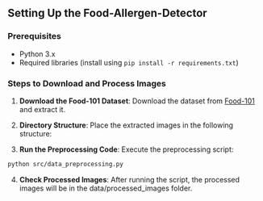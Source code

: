 ## Setting Up the Food-Allergen-Detector

### Prerequisites
- Python 3.x
- Required libraries (install using `pip install -r requirements.txt`)

### Steps to Download and Process Images

1. **Download the Food-101 Dataset**: 
   Download the dataset from [Food-101](https://data.vision.ee.ethz.ch/cvl/food-101.tar.gz) and extract it.

2. **Directory Structure**:
   Place the extracted images in the following structure:

3. **Run the Preprocessing Code**:
Execute the preprocessing script:
```bash
python src/data_preprocessing.py
```
4. **Check Processed Images**:
   After running the script, the processed images will be in the data/processed_images folder.
